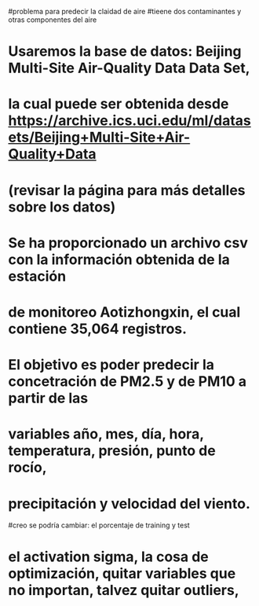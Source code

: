 #problema para predecir la claidad de aire
#tieene dos contaminantes y otras componentes del aire

# Usaremos la base de datos: Beijing Multi-Site Air-Quality Data Data Set,
# la cual puede ser obtenida desde https://archive.ics.uci.edu/ml/datasets/Beijing+Multi-Site+Air-Quality+Data
# (revisar la página para más detalles sobre los datos)
# Se ha proporcionado un archivo csv con la información obtenida de la estación
# de monitoreo Aotizhongxin, el cual contiene 35,064 registros.

# El objetivo es poder predecir la concetración de PM2.5 y de PM10 a partir de las
# variables año, mes, día, hora, temperatura, presión, punto de rocío, 
# precipitación y velocidad del viento.

#creo se podría cambiar: el porcentaje de training y test
# el activation sigma, la cosa de optimización, quitar variables que no importan, talvez quitar outliers, 
